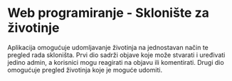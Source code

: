 # Web programiranje - Sklonište za životinje

Aplikacija omogućuje udomljavanje životinja na jednostavan način te pregled rada skloništa. Prvi dio sadrži objave koje može stvarati i uređivati jedino admin, a korisnici mogu reagirati na objavu ili komentirati. Drugi dio omogućuje pregled životinja koje je moguće udomiti.  
